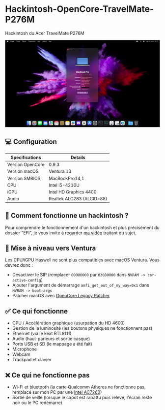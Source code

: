 # Hackintosh-OpenCore-TravelMate-P276M
Hackintosh du Acer TravelMate P276M

<img src="/screenshot.png"/>

## 💻 Configuration

| Specifications | Details                                                  |
| ------------------- | ------------------------------------------- |
| Version OpenCore     | 0.9.3      					|
| Version macOS           | Ventura 13    		    |
| Version SMBIOS           | MacBookPro14,1    		    |
| CPU | Intel i5-4210U               |
| iGPU          | Intel HD Graphics 4400            |
| Audio          | Realtek ALC283 (ALCID=88)            |

## 🍎 Comment fonctionne un hackintosh ?

Pour comprendre le fonctionnement d'un hackintosh et plus précisément du dossier "EFI", je vous invite à regarder [ma vidéo](https://youtu.be/Gaffvrc63jk) traitant du sujet.

## 🌼 Mise à niveau vers Ventura

Les CPU/iGPU Haswell ne sont plus compatibles avec macOS Ventura.
Vous devrez donc :
- Désactiver le SIP (remplacer `00000000` par `03080000` dans `NVRAM -> csr-active-config`)
- Ajouter l'argument de démarrage `amfi_get_out_of_my_way=0x1` dans `NVRAM -> boot-args`
- Patcher macOS avec [OpenCore Legacy Patcher](https://github.com/dortania/OpenCore-Legacy-Patcher)

## ✅ Ce qui fonctionne

- CPU / Accélération graphique (usurpation du HD 4600)
- Gestion de la luminosité (les boutons physiques ne fonctionnent pas)
- Ethernet (via le kext RTL8111)
- Audio (haut-parleurs et sortie casque)
- Ports USB et SD (le mappage a été fait)
- Microphone
- Webcam
- Trackpad et clavier

## ❌ Ce qui ne fonctionne pas

- Wi-Fi et bluetooth (la carte Qualcomm Atheros ne fonctionne pas, remplacé sur mon PC par une [Intel AC7260](https://www.amazon.fr/gp/product/B07R8J3ZK5))
- Sortie de veille (lorsque le capot est rabattu puis relevé, l'écran reste noir ou le PC redémarre)
